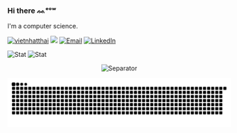 ### Hi there ᨐᵉᵒʷ

  
I'm a computer science.

<a href="https://github.com/vietnhatthai"><img src="https://komarev.com/ghpvc/?username=vietnhatthai" alt="vietnhatthai" /></a>
<a href="https://github.com/vietnhatthai?tab=followers"><img src="https://img.shields.io/github/followers/vietnhatthai"></a>
<a href="mailto:tvnhat20@apcs.fitus.edu.vn"><img src="https://img.shields.io/badge/Email-tvnhat20@apcs.fitus.edu.vn-blue" alt="Email" /></a>
<a href="https://www.linkedin.com/in/vietnhatthai"><img src="https://img.shields.io/badge/LinkedIn-vietnhatthai-blue" alt="LinkedIn" /></a>

  
![Stat](https://github-readme-stats.vercel.app/api?username=vietnhatthai&show_icons=true&theme=onedark)
![Stat](https://github-readme-stats.vercel.app/api/top-langs?username=vietnhatthai&theme=onedark&include_all_commits=true&count_private=true&layout=compact)

<div align="center">
 
![Separator](https://user-images.githubusercontent.com/50140834/151820615-e577f72a-81f9-444c-99e8-7cee404180de.png)
  
![github contribution grid snake animation](https://raw.githubusercontent.com/vietnhatthai/vietnhatthai/output/github-contribution-grid-snake.svg)
 
</div>
